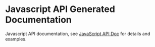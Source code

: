 Javascript API Generated Documentation
=====================

Javascript API documentation, see [JavaScript API Doc](../index.html#javascriptapi) for details and examples.
